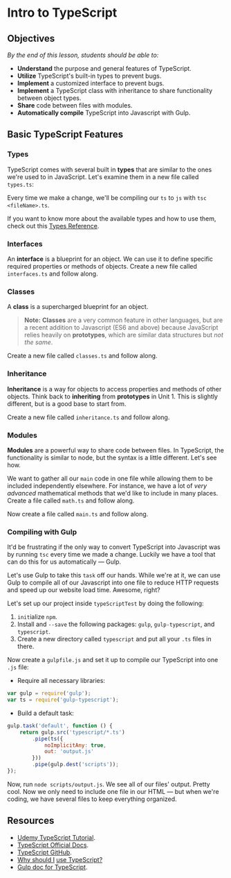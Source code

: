 <!--5 minutes -->

<!--Hook: Throughout this course, we've taught you the legacy tools currently in use in web development while slowly introducing the newer tools that have been developed. One of the most useful new tools is TypeScript for two reasons: It provides functionality that JavaScript developers have been asking for since the late '90s and it was used to create many modern tools, most notably Angular 2+ and Ionic 2+ (an Angular-based framework for building mobile apps). As today is all about Angular 2+, we should probably show you the language it's written in. -->

# Intro to TypeScript

## Objectives
*By the end of this lesson, students should be able to:*

- **Understand** the purpose and general features of TypeScript.
- **Utilize** TypeScript's built-in types to prevent bugs.
- **Implement** a customized interface to prevent bugs.
- **Implement** a TypeScript class with inheritance to share functionality between object types.
- **Share** code between files with modules.
- **Automatically compile** TypeScript into Javascript with Gulp.

## Basic TypeScript Features

<!--0:05 10 minutes -->

### Types

TypeScript comes with several built in **types** that are similar to the ones we're used to in JavaScript. Let's examine them in a new file called `types.ts`:

<!--Catch-up with the code below.

<!--Start with:

var numero : number = 1;
numero = 2;

<!--Then:

numero = "fish";

<!--Talk about the error you see together.

-->

<!--Then go through the other major types:

var namey : string = "Bobz";

var isWinter : boolean = true;

<!--Pause before moving onto more complex types:

var names : string[] = ["Hans", "Franz"];

-->

<!-- Then talk about function casting:

function getName() : string{
	return 1;
}

<!-- Look at the error:

function noReturn() : void {
	console.log('yo log, whattup?');
}
-->

Every time we make a change, we'll be compiling our `ts` to `js` with `tsc <fileName>.ts`.

If you want to know more about the available types and how to use them, check out this [Types Reference](https://www.typescriptlang.org/docs/handbook/basic-types.html).

### Interfaces

<!--0:15 10 minutes -->

An **interface** is a blueprint for an object. We can use it to define specific required properties or methods of objects.  Create a new file called `interfaces.ts` and follow along.

<!--Catch-up with following code

-- Create the interface:

interface Stark {
	name: string
}

-- And the function:

function printName(stark : Stark) {
	console.log(stark.name);
}

-- Then call the following ways:

printName({name:"Eddard"});
-->

<!--printName({age:22});

<!-- Talk about the error that comes up, then adjust

interface Stark {
	name: string,
	age?: number
}

printName({name:"Eddard"});

printName({name: "Bran", age:22});

-->

### Classes

<!--0:25 10 minutes -->

A **class** is a supercharged blueprint for an object.

>**Note:** **Classes** are a very common feature in other languages, but are a recent addition to Javascript (ES6 and above) because JavaScript relies heavily on **prototypes**, which are similar data structures but *not the same*.

Create a new file called `classes.ts` and follow along.

<!--Catch-up for code below

-- First create a class:

class Stark {
	name: string = "Brandon";
	saying: string;
}

-- Then instantiate it:

var ned = new Stark();

ned.saying = "Winter is coming!";

console.log(ned.saying);

-- Look familiar? That's right, it's basically a constructor function — take a look at the compiled JavaScript.
-->

<!-- How do we put a method on the prototype?

class Stark {
	name: string = "Brandon";
	hello(person:string) {
		console.log("Hello, " + person);
	}
}

-- Now let's call it:

ned.hello("Bobert");

-->

<!--0:35 10 minutes -->

### Inheritance

**Inheritance** is a way for objects to access properties and methods of other objects. Think back to **inheriting** from **prototypes** in Unit 1. This is slightly different, but is a good base to start from.

Create a new file called `inheritance.ts` and follow along.

<!-- Catch-up for code below

-- Create a class:

class Person {
	name: string;
	dance() {
		console.log(this.name + " is dancing...");
	}
}

-- What if we want to pass a name in our person creation? Put this inside the class:

	constructor(name:string) {
		this.name = name;
	}

-- And dance:

var bran = new Person("Bran");

bran.dance();

-->

<!-- Then extend:

class CoolPerson extends Person {
	dance() {
		console.log("awesomely!");
	}
}

var robb = new CoolPerson("Robb");
robb.dance();

-- Notice that Robb is not dancing yet — let's fix that. How do we reach a class *above* the current class?

	dance() {
		super.dance();
		console.log("awesomely!");
	}

-->

### Modules

<!--0:45 10 minutes -->

**Modules** are a powerful way to share code between files. In TypeScript, the functionality is similar to node, but the syntax is a little different. Let's see how.

We want to gather all our `main` code in one file while allowing them to be included independently elsewhere. For instance, we have a lot of *very advanced* mathematical methods that we'd like to include in many places. Create a file called `math.ts` and follow along.

<!-- Catch-up for code below

export class Multiplication {
	timesTwo(n:number) {
		return n*2;
	}
}

-- Note that we could easily create another class called addition, and we could put functions like `addTwo` inside it. Does this look familiar? (That's the ES6-method syntax.)

-->

Now create a file called `main.ts` and follow along.

<!-- Catch-up for code below

import { Multiplication } from './math';

let multiplication = new Multiplication();

console.log(multiplication.timesTwo(9));

-- Now try running main.js. What happens?

-->

### Compiling with Gulp

<!--0:55 10 minutes -->

It'd be frustrating if the only way to convert TypeScript into Javascript was by running `tsc` every time we made a change.  Luckily we have a tool that can do this for us automatically — Gulp.

Let's use Gulp to take this `task` off our hands. While we're at it, we can use Gulp to compile all of our Javascript into one file to reduce HTTP requests and speed up our website load time. Awesome, right?

Let's set up our project inside `typeScriptTest` by doing the following:

1. `init`ialize `npm`.
2. Install and `--save` the following packages: `gulp`, `gulp-typescript`, and `typescript`.
3. Create a new directory called `typescript` and put all your `.ts` files in there.

Now create a `gulpfile.js` and set it up to compile our TypeScript into one `.js` file:

- Require all necessary libraries:

```js
var gulp = require('gulp');
var ts = require('gulp-typescript');
```

- Build a default task:

```js
gulp.task('default', function () {
    return gulp.src('typescript/*.ts')
        .pipe(ts({
            noImplicitAny: true,
            out: 'output.js'
        }))
        .pipe(gulp.dest('scripts'));
});
```

Now, run `node scripts/output.js`. We see all of our files' output. Pretty cool. Now we only need to include one file in our HTML — but when we're coding, we have several files to keep everything organized.

## Resources

- [Udemy TypeScript Tutorial](https://www.udemy.com/typescript/learn/v4/overview).
- [TypeScript Official Docs](https://www.typescriptlang.org/).
- [TypeScript GitHub](https://github.com/Microsoft/TypeScript).
- [Why should I](http://stackoverflow.com/questions/12694530/what-is-typescript-and-why-would-i-use-it-in-place-of-javascript) [use TypeScript?](http://stackoverflow.com/questions/12694530/what-is-typescript-and-why-would-i-use-it-in-place-of-javascript/35048303#35048303)
- [Gulp doc for TypeScript](https://www.typescriptlang.org/docs/handbook/gulp.html).
